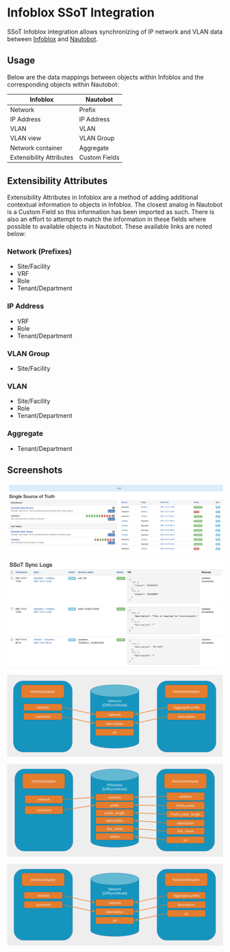 # Infoblox SSoT Integration

SSoT Infoblox integration allows synchronizing of IP network and VLAN data between [Infoblox](https://infoblox.com/) and [Nautobot](https://github.com/nautobot/nautobot).

## Usage

Below are the data mappings between objects within Infoblox and the corresponding objects within Nautobot:

| Infoblox                 | Nautobot      |
| ------------------------ | ------------- |
| Network                  | Prefix        |
| IP Address               | IP Address    |
| VLAN                     | VLAN          |
| VLAN view                | VLAN Group    |
| Network container        | Aggregate     |
| Extensibility Attributes | Custom Fields |

## Extensibility Attributes

Extensibility Attributes in Infoblox are a method of adding additional contextual information to objects in Infoblox. The closest analog in Nautobot is a Custom Field so this information has been imported as such. There is also an effort to attempt to match the information in these fields where possible to available objects in Nautobot. These available links are noted below:

### Network (Prefixes)

- Site/Facility
- VRF
- Role
- Tenant/Department

### IP Address

- VRF
- Role
- Tenant/Department

### VLAN Group

- Site/Facility

### VLAN

- Site/Facility
- Role
- Tenant/Department

### Aggregate

- Tenant/Department

## Screenshots

![Infoblox SSoT Status](../../images/infoblox-ssot-status.png)

![Infoblox SSoT Logs](../../images/infoblox-ssot-logs.png)

![DiffSync Model - Network](../../images/infoblox-diffsyncmodel-network.png)

![DiffSync Model - IPAddress](../../images/infoblox-diffsyncmodel-ipaddress.png)

![DiffSync Model - Aggregate](../../images/infoblox-diffsyncmodel-aggregate.png)
